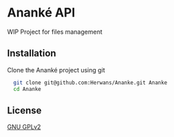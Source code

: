 # Ananké API

WIP Project for files management

## Installation

Clone the Ananké project using git

```bash
  git clone git@github.com:Herwans/Ananke.git Ananke
  cd Ananke
```

## License

[GNU GPLv2](https://choosealicense.com/licenses/gpl-2.0/)
